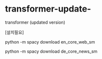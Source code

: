 # transformer-update-
transformer (updated version)


	
[설치필요]

 python -m spacy download en_core_web_sm


 python -m spacy download de_core_news_sm
